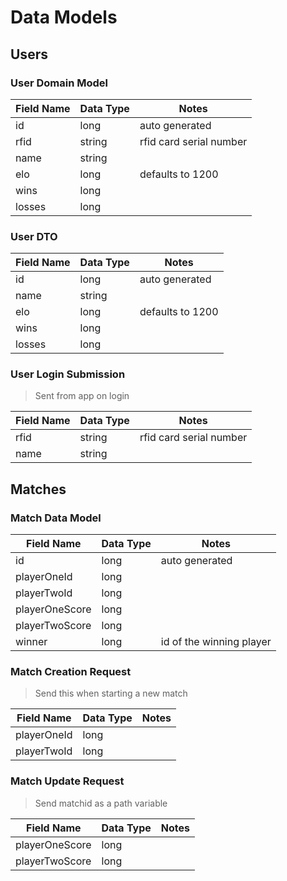 # Data Models

## Users

### User Domain Model
| Field Name | Data Type | Notes                   |
|------------|-----------|-------------------------|
| id         | long      | auto generated          |
| rfid       | string    | rfid card serial number |
| name       | string    |                         |
| elo        | long      | defaults to 1200        |
| wins       | long      |                         |
| losses     | long      |                         |

### User DTO
| Field Name | Data Type | Notes                   |
|------------|-----------|-------------------------|
| id         | long      | auto generated          |
| name       | string    |                         |
| elo        | long      | defaults to 1200        |
| wins       | long      |                         |
| losses     | long      |                         |

### User Login Submission
> Sent from app on login

| Field Name | Data Type | Notes                   |
|------------|-----------|-------------------------|
| rfid       | string    | rfid card serial number |
| name       | string    |                         |

## Matches

### Match Data Model
| Field Name     | Data Type | Notes                    |
|----------------|-----------|--------------------------|
| id             | long      | auto generated           |
| playerOneId    | long      |                          |
| playerTwoId    | long      |                          |
| playerOneScore | long      |                          |
| playerTwoScore | long      |                          |
| winner         | long      | id of the winning player |

### Match Creation Request
> Send this when starting a new match

| Field Name     | Data Type | Notes                    |
|----------------|-----------|--------------------------|
| playerOneId    | long      |                          |
| playerTwoId    | long      |                          |

### Match Update Request
> Send matchid as a path variable

| Field Name     | Data Type | Notes                    |
|----------------|-----------|--------------------------|
| playerOneScore | long      |                          |
| playerTwoScore | long      |                          |